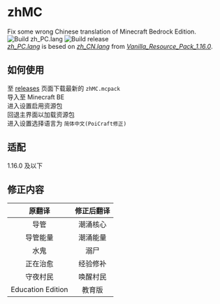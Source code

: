 # zhMC
Fix some wrong Chinese translation of Minecraft Bedrock Edition.  
![Build zh_PC.lang](https://github.com/PoiCraft/zhMC/workflows/Build%20zh_PC.lang/badge.svg) ![Build release](https://github.com/PoiCraft/zhMC/workflows/Build%20release/badge.svg)  
*[zh_PC.lang](https://github.com/PoiCraft/zhMC/blob/master/texts/zh_PC.lang)* is besed on *[zh_CN.lang](https://github.com/PoiCraft/zhMC/blob/master/data/zh_CN.lang)* from *[Vanilla_Resource_Pack_1.16.0](https://aka.ms/resourcepacktemplate)*.    

## 如何使用

至 [releases](https://github.com/PoiCraft/zhMC/releases) 页面下载最新的 `zhMC.mcpack`  
导入至 Minecraft BE  
进入设置启用资源包  
回退主界面以加载资源包  
进入设置选择语言为 `简体中文(PoiCraft修正)`

## 适配

1.16.0 及以下

## 修正内容

|原翻译|修正后翻译|
|:---:|:----:|
|导管|潮涌核心|
|导管能量|潮涌能量|
|水鬼|溺尸|
|正在治愈|经验修补|
|守夜村民|唤醒村民|
|Education Edition|教育版|
